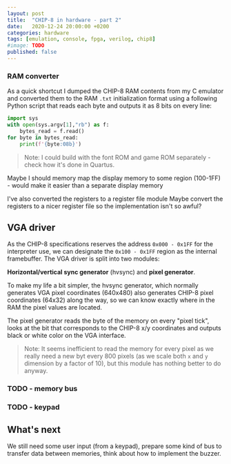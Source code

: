 ```yaml
---
layout: post
title:  "CHIP-8 in hardware - part 2"
date:   2020-12-24 20:00:00 +0200
categories: hardware
tags: [emulation, console, fpga, verilog, chip8]
#image: TODO
published: false
---
```


### RAM converter

As a quick shortcut I dumped the CHIP-8 RAM contents from my C emulator and converted them to the RAM `.txt` initialization format using a following Python script that reads each byte and outputs it as 8 bits on every line:

```python
import sys
with open(sys.argv[1],"rb") as f:
    bytes_read = f.read()
for byte in bytes_read:
    print(f'{byte:08b}')
```

> Note: I could build with the font ROM and game ROM separately - check how it's done in Quartus.

Maybe I should memory map the display memory to some region (100-1FF) - would make it easier than a separate display memory

I've also converted the registers to a register file module
Maybe convert the registers to a nicer register file so the implementation isn't so awful?


## VGA driver

As the CHIP-8 specifications reserves the address `0x000 - 0x1FF` for the interpreter use, we can designate the `0x100 - 0x1FF` region as the internal framebuffer. The VGA driver is split into two modules:

**Horizontal/vertical sync generator** (hvsync) and **pixel generator**.

To make my life a bit simpler, the hvsync generator, which normally generates VGA pixel coordinates (640x480) also generates CHIP-8 pixel coordinates (64x32) along the way, so we can know exactly where in the RAM the pixel values are located.

The pixel generator reads the byte of the memory on every "pixel tick", looks at the bit that corresponds to the CHIP-8 x/y coordinates and outputs black or white color on the VGA interface.

> Note: It seems inefficient to read the memory for every pixel as we really need a new byt every 800 pixels (as we scale both `x` and `y` dimension by a factor of 10), but this module has nothing better to do anyway.

### TODO - memory bus

### TODO - keypad

## What's next

We still need some user input (from a keypad), prepare some kind of bus to transfer data between memories, think about how to implement the buzzer.